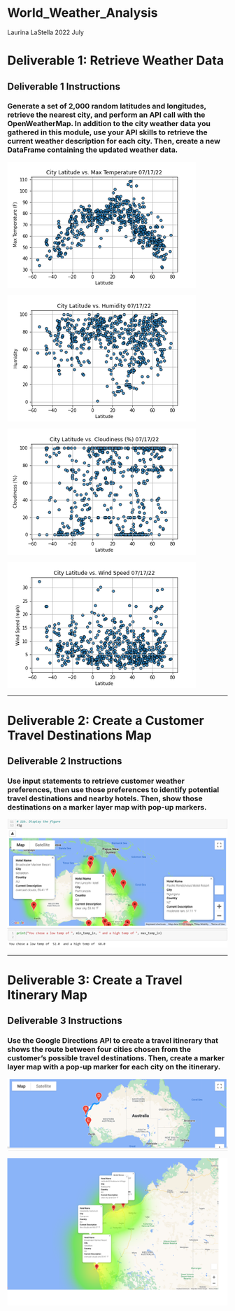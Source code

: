 # World_Weather_Analysis
Laurina LaStella
2022 July

# Deliverable 1: Retrieve Weather Data

## Deliverable 1 Instructions

### Generate a set of 2,000 random latitudes and longitudes, retrieve the nearest city, and perform an API call with the OpenWeatherMap. In addition to the city weather data you gathered in this module, use your API skills to retrieve the current weather description for each city. Then, create a new DataFrame containing the updated weather data.

![Lat x Max Temp](Weather_Database/weather_data/Fig1.png)

![Lat x Humidity](Weather_Database/weather_data/Fig2.png)

![Lat x Cloudiness](Weather_Database/weather_data/Fig3.png)

![Lat x Wind Speed](Weather_Database/weather_data/Fig4.png)

---


# Deliverable 2: Create a Customer Travel Destinations Map

## Deliverable 2 Instructions

### Use input statements to retrieve customer weather preferences, then use those preferences to identify potential travel destinations and nearby hotels. Then, show those destinations on a marker layer map with pop-up markers.

![Vacation Map](Vacation_Search/WeatherPy_vacation_map.png)


---


# Deliverable 3: Create a Travel Itinerary Map

## Deliverable 3 Instructions

### Use the Google Directions API to create a travel itinerary that shows the route between four cities chosen from the customer’s possible travel destinations. Then, create a marker layer map with a pop-up marker for each city on the itinerary.

![Travel Map](Vacation_Itinerary/WeatherPy_travel_map.png)


![Travel Markers](Vacation_Itinerary/WeatherPy_travel_map_markers.png)

